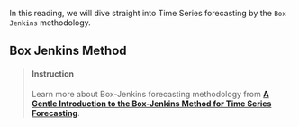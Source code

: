 

In this reading, we will dive straight into Time Series forecasting by the `Box-Jenkins` methodology.

## Box Jenkins Method

> #### Instruction
> Learn more about Box-Jenkins forecasting methodology from [**A Gentle Introduction to the Box-Jenkins Method for Time Series Forecasting**](https://machinelearningmastery.com/gentle-introduction-box-jenkins-method-time-series-forecasting/).